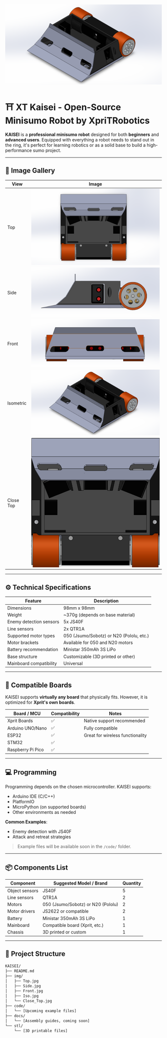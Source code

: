 ![Logo](img/Iso.png)

# ⛩️ XT Kaisei - Open-Source Minisumo Robot by XpriTRobotics

**KAISEI** is a **professional minisumo robot** designed for both **beginners** and **advanced users**. Equipped with everything a robot needs to stand out in the ring, it's perfect for learning robotics or as a solid base to build a high-performance sumo project.

---

## 📸 Image Gallery

| View            | Image                         |
|-----------------|-------------------------------|
| Top             | ![](./img/Top.png)            |
| Side            | ![](./img/Side.png)           |
| Front           | ![](./img/Front.png)          |
| Isometric       | ![](./img/Iso.png)            |
| Close Top       | ![](./img/Close_Top.png)      |

---

## ⚙️ Technical Specifications

| Feature                   | Description                              |
|---------------------------|------------------------------------------|
| Dimensions                | 98mm x 98mm                              |
| Weight                    | ~370g (depends on base material)         |
| Enemy detection sensors   | 5x JS40F                                 |
| Line sensors              | 2x QTR1A                                 |
| Supported motor types     | 050 (Jsumo/Sobotz) or N20 (Pololu, etc.) |
| Motor brackets            | Available for 050 and N20 motors         |
| Battery recommendation    | Ministar 350mAh 3S LiPo                  |
| Base structure            | Customizable (3D printed or other)       |
| Mainboard compatibility   | Universal                                |

---

## 🧠 Compatible Boards

KAISEI supports **virtually any board** that physically fits. However, it is optimized for **Xprit's own boards**.

| Board / MCU        | Compatibility | Notes                             |
|--------------------|---------------|------------------------------------|
| Xprit Boards       | ✅            | Native support recommended         |
| Arduino UNO/Nano   | ✅            | Fully compatible                   |
| ESP32              | ✅            | Great for wireless functionality   |
| STM32              | ✅            |                                    |
| Raspberry Pi Pico  | ✅            |                                    |

---

## 💻 Programming

Programming depends on the chosen microcontroller. KAISEI supports:

- Arduino IDE (C/C++)
- PlatformIO
- MicroPython (on supported boards)
- Other environments as needed

**Common Examples**:
- Enemy detection with JS40F
- Attack and retreat strategies

> Example files will be available soon in the `/code/` folder.

---

## 📦 Components List

| Component              | Suggested Model / Brand     | Quantity |
|------------------------|-----------------------------|----------|
| Object sensors         | JS40F                       | 5        |
| Line sensors           | QTR1A                       | 2        |
| Motors                 | 050 (Jsumo/Sobotz) or N20 (Pololu) | 2        |
| Motor drivers          | JS2622 or compatible        | 2        |
| Battery                | Ministar 350mAh 3S LiPo     | 1        |
| Mainboard              | Compatible board (Xprit, etc.) | 1     |
| Chassis                | 3D printed or custom         | 1        |

---

## 📂 Project Structure

```plaintext
KAISEI/
├── README.md
├── img/
│   ├── Top.jpg
│   ├── Side.jpg
│   ├── Front.jpg
│   ├── Iso.jpg
│   └── Close_Top.jpg
├── code/
│   └── [Upcoming example files]
├── docs/
│   └── [Assembly guides, coming soon]
└── stl/
    └── [3D printable files]
